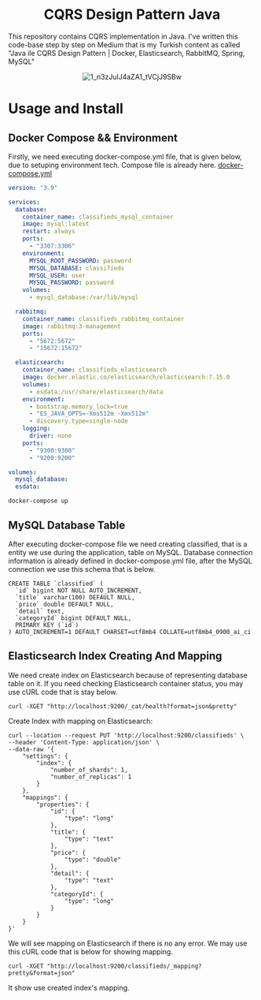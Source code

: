 # <div align="center">CQRS Design Pattern Java </div>
This repository contains CQRS implementation in Java. I've written this code-base step by step on Medium that is my Turkish content as called "Java ile CQRS Design Pattern | Docker, Elasticsearch, RabbitMQ, Spring, MySQL"

<div align="center">

![1_n3zJulJ4aZA1_tVCjJ9SBw](https://user-images.githubusercontent.com/43035417/151057004-de91dfe4-2fcf-4573-9928-0ce7600992fe.png)

</div>


# Usage and Install

## Docker Compose && Environment

Firstly, we need executing docker-compose.yml file, that is given below, due to setuping environment tech. Compose file is already here. [docker-compose.yml](https://github.com/yusufyilmazfr/cqrs-design-pattern-java/blob/main/docker-compose.yml)


```yml
version: "3.9"

services:
  database:
    container_name: classifieds_mysql_container
    image: mysql:latest
    restart: always
    ports:
      - "3307:3306"
    environment:
      MYSQL_ROOT_PASSWORD: password
      MYSQL_DATABASE: classifieds
      MYSQL_USER: user
      MYSQL_PASSWORD: password
    volumes:
      - mysql_database:/var/lib/mysql

  rabbitmq:
    container_name: classifieds_rabbitmq_container
    image: rabbitmq:3-management
    ports:
      - "5672:5672"
      - "15672:15672"

  elasticsearch:
    container_name: classifieds_elasticsearch
    image: docker.elastic.co/elasticsearch/elasticsearch:7.15.0
    volumes:
      - esdata:/usr/share/elasticsearch/data
    environment:
      - bootstrap.memory_lock=true
      - "ES_JAVA_OPTS=-Xms512m -Xmx512m"
      - discovery.type=single-node
    logging:
      driver: none
    ports:
      - "9300:9300"
      - "9200:9200"

volumes:
  mysql_database:
  esdata:
```

```
docker-compose up
```

## MySQL Database Table

After executing docker-compose file we need creating classified, that is a entity we use during the application, table on MySQL.
Database connection information is already defined in docker-compose.yml file, after the MySQL connection we use this schema that is below.

```mysql
CREATE TABLE `classified` (
  `id` bigint NOT NULL AUTO_INCREMENT,
  `title` varchar(100) DEFAULT NULL,
  `price` double DEFAULT NULL,
  `detail` text,
  `categoryId` bigint DEFAULT NULL,
  PRIMARY KEY (`id`)
) AUTO_INCREMENT=1 DEFAULT CHARSET=utf8mb4 COLLATE=utf8mb4_0900_ai_ci
```

## Elasticsearch Index Creating And Mapping
We need create index on Elasticsearch because of representing database table on it. If you need checking Elasticsearch container status, you may use cURL code that is stay below.

```
curl -XGET "http://localhost:9200/_cat/health?format=json&pretty"
```

Create Index with mapping on Elasticsearch: 

```
curl --location --request PUT 'http://localhost:9200/classifieds' \
--header 'Content-Type: application/json' \
--data-raw '{
    "settings": {
        "index": {
            "number_of_shards": 1,
            "number_of_replicas": 1
        }
    },
    "mappings": {
        "properties": {
            "id": {
                "type": "long"
            },
            "title": {
                "type": "text"
            },
            "price": {
                "type": "double"
            },
            "detail": {
                "type": "text"
            },
            "categoryId": {
                "type": "long"
            }
        }
    }
}'
```

We will see mapping on Elasticsearch if there is no any error. We may use this cURL code that is below for showing mapping.
```
curl -XGET "http://localhost:9200/classifieds/_mapping?pretty&format=json"
```

It show use created index's mapping.

